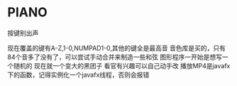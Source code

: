 # PIANO
按键别出声

现在覆盖的键有A-Z,1-0,NUMPAD1-0,其他的键全是最高音
音色库是买的，只有84个音多了没有了，可以尝试手动合并来制造一些和弦
图形程序一开始是想写一个随机的 现在就一个变大的黑团子
看官有兴趣可以自己动手改
播放MP4是javafx下的函数，记得实例化一个javafx线程，否则会报错
